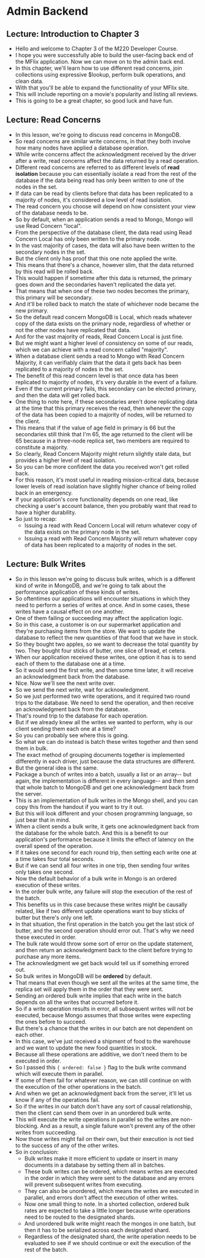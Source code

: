 # Admin Backend

## Lecture: Introduction to Chapter 3
- Hello and welcome to Chapter 3 of the M220 Developer Course.
- I hope you were successfully able to build the user-facing back end of the MFlix application. Now we can move on to the admin back end.
- In this chapter, we'll learn how to use different read concerns, join collections using expressive $lookup, perform bulk operations, and clean data.
- With that you'll be able to expand the functionality of your MFlix site.
- This will include reporting on a movie's popularity and listing all reviews.
- This is going to be a great chapter, so good luck and have fun.

## Lecture: Read Concerns
- In this lesson, we're going to discuss read concerns in MongoDB.
- So read concerns are similar write concerns, in that they both involve how many nodes have applied a database operation.
- While write concerns affect the acknowledgment received by the driver after a write, read concerns affect the data returned by a read operation.
- Different read concerns are referred to as different levels of **read isolation** because you can essentially isolate a read from the rest of the database if the data being read has only been written to one of the nodes in the set.
- If data can be read by clients before that data has been replicated to a majority of nodes, it's considered a low level of read isolation.
- The read concern you choose will depend on how consistent your view of the database needs to be.
- So by default, when an application sends a read to Mongo, Mongo will use Read Concern "local".
- From the perspective of the database client, the data read using Read Concern Local has only been written to the primary node.
- In the vast majority of cases, the data will also have been written to the secondary nodes in the set.
- But the client only has proof that this one note applied the write.
- This means that there's a chance, however slim, that the data returned by this read will be rolled back.
- This would happen if sometime after this data is returned, the primary goes down and the secondaries haven't replicated the data yet.
- That means that when one of these two nodes becomes the primary, this primary will be secondary.
- And it'll be rolled back to match the state of whichever node became the new primary.
- So the default read concern MongoDB is Local, which reads whatever copy of the data exists on the primary node, regardless of whether or not the other nodes have replicated that data.
- And for the vast majority of reads, Read Concern Local is just fine.
- But we might want a higher level of consistency on some of our reads, which we can achieve with a read concern called "majority".
- When a database client sends a read to Mongo with Read Concern Majority, it can verifiably claim that the data it gets back has been replicated to a majority of nodes in the set.
- The benefit of this read concern level is that once data has been replicated to majority of nodes, it's very durable in the event of a failure.
- Even if the current primary fails, this secondary can be elected primary, and then the data will get rolled back.
- One thing to note here, if these secondaries aren't done replicating data at the time that this primary receives the read, then whenever the copy of the data has been copied to a majority of nodes, will be returned to the client.
- This means that if the value of age field in primary is 66 but the secondaries still think that I'm 65, the age returned to the client will be 65 because in a three-node replica set, two members are required to constitute a majority.
- So clearly, Read Concern Majority might return slightly stale data, but provides a higher level of read isolation.
- So you can be more confident the data you received won't get rolled back.
- For this reason, it's most useful in reading mission-critical data, because lower levels of read isolation have slightly higher chance of being rolled back in an emergency.
- If your application's core functionality depends on one read, like checking a user's account balance, then you probably want that read to have a higher durability.
- So just to recap:
    - Issuing a read with Read Concern Local will return whatever copy of the data exists on the primary node in the set.
    - Issuing a read with Read Concern Majority will return whatever copy of data has been replicated to a majority of nodes in the set.

## Lecture: Bulk Writes
- So in this lesson we're going to discuss bulk writes, which is a different kind of write in MongoDB, and we're going to talk about the performance application of these kinds of writes.
- So oftentimes our applications will encounter situations in which they need to perform a series of writes at once. And in some cases, these writes have a causal effect on one another.
- One of them failing or succeeding may affect the application logic.
- So in this case, a customer is on our supermarket application and they're purchasing items from the store. We want to update the database to reflect the new quantities of that food that we have in stock.
- So they bought two apples, so we want to decrease the total quantity by two. They bought four sticks of butter, one slice of bread, et cetera.
- When our application received these writes, one option it has is to send each of them to the database one at a time.
- So it would send the first write, and then some time later, it will receive an acknowledgment back from the database. 
- Nice. Now we'll see the next write over.
- So we send the next write, wait for acknowledgment.
- So we just performed two write operations, and it required two round trips to the database. We need to send the operation, and then receive an acknowledgment back from the database.
- That's round trip to the database for each operation.
- But if we already knew all the writes we wanted to perform, why is our client sending them each one at a time?
- So you can probably see where this is going.
- So what we can do instead is batch these writes together and then send them in bulk.
- The exact method of grouping documents together is implemented differently in each driver, just because the data structures are different.
- But the general idea is the same.
- Package a bunch of writes into a batch, usually a list or an array-- but again, the implementation is different in every language-- and then send that whole batch to MongoDB and get one acknowledgment back from the server.
- This is an implementation of bulk writes in the Mongo shell, and you can copy this from the handout if you want to try it out.
- But this will look different and your chosen programming language, so just bear that in mind.
- When a client sends a bulk write, it gets one acknowledgment back from the database for the whole batch. And this is a benefit to our application's performance because it limits the effect of latency on the overall speed of the operation.
- If it takes one second for each round trip, then setting each write one at a time takes four total seconds.
- But if we can send all four writes in one trip, then sending four writes only takes one second.
- Now the default behavior of a bulk write in Mongo is an ordered execution of these writes.
- In the order bulk write, any failure will stop the execution of the rest of the batch.
- This benefits us in this case because these writes might be causally related, like if two different update operations want to buy sticks of butter but there's only one left.
- In that situation, the first operation in the batch you get the last stick of butter, and the second operation should error out. That's why we need these executed in order.
- The bulk rate would throw some sort of error on the update statement, and then return an acknowledgment back to the client before trying to purchase any more items.
- The acknowledgment we get back would tell us if something errored out.
- So bulk writes in MongoDB will be **ordered** by default.
- That means that even though we sent all the writes at the same time, the replica set will apply them in the order that they were sent.
- Sending an ordered bulk write implies that each write in the batch depends on all the writes that occurred before it.
- So if a write operation results in error, all subsequent writes will not be executed, because Mongo assumes that those writes were expecting the ones before to succeed.
- But there's a chance that the writes in our batch are not dependent on each other.
- In this case, we've just received a shipment of food to the warehouse and we want to update the new food quantities in stock.
- Because all these operations are additive, we don't need them to be executed in order.
- So I passed this `{ ordered: false }` flag to the bulk write command which will execute them in parallel.
- If some of them fail for whatever reason, we can still continue on with the execution of the other operations in the batch.
- And when we get an acknowledgment back from the server, it'll let us know if any of the operations fail.
- So if the writes in our batch don't have any sort of causal relationship, then the client can send them over in an unordered bulk write.
- This will execute the write operations in parallel so the writes are non-blocking. And as a result, a single failure won't prevent any of the other writes from succeeding.
- Now those writes might fail on their own, but their execution is not tied to the success of any of the other writes.
- So in conclusion:
    - Bulk writes make it more efficient to update or insert in many documents in a database by setting them all in batches.
    - These bulk writes can be ordered, which means writes are executed in the order in which they were sent to the database and any errors will prevent subsequent writes from executing.
    - They can also be unordered, which means the writes are executed in parallel, and errors don't affect the execution of other writes.
    - Now one small thing to note. In a shorted collection, ordered bulk rates are expected to take a little longer because write operations need to be routed to the designated shards.
    - And unordered bulk write might reach the mongos in one batch, but then it has to be serialized across each designated shard.
    - Regardless of the designated shard, the write operation needs to be evaluated to see if we should continue or exit the execution of the rest of the batch.